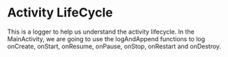 # Activity LifeCycle
This is a logger to help us understand the activity lifecycle. In the MainActivity, we are going to use the logAndAppend functions to log onCreate, onStart, onResume, onPause, onStop, onRestart and onDestroy.
